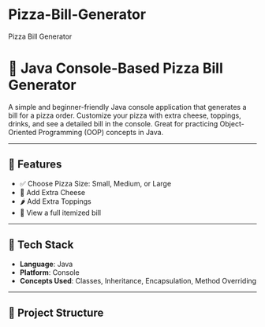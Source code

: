 # Pizza-Bill-Generator
Pizza Bill Generator
# 🍕 Java Console-Based Pizza Bill Generator

A simple and beginner-friendly Java console application that generates a bill for a pizza order. Customize your pizza with extra cheese, toppings, drinks, and see a detailed bill in the console. Great for practicing Object-Oriented Programming (OOP) concepts in Java.

---

## 🔧 Features

- ✅ Choose Pizza Size: Small, Medium, or Large
- 🧀 Add Extra Cheese
- 🌶️ Add Extra Toppings
- 🧾 View a full itemized bill

---

## 🧱 Tech Stack

- **Language**: Java  
- **Platform**: Console  
- **Concepts Used**: Classes, Inheritance, Encapsulation, Method Overriding

---

## 📁 Project Structure

